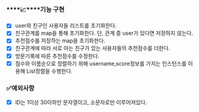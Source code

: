 ### ****📈****기능 구현

- [x]  user와 친구인 사용자들 리스트를 초기화한다.
- [x]  친구관계를 map을 통해 초기화한다. 단, 관계 중 user가 있다면 저장하지 않는다.
- [x]  추천점수를 저장하는 map을 초기화한다.
- [x]  친구관계에 따라 서로 아는 친구가 있는 사용자들의 추천점수를 더한다.
- [x]  방문기록에 따른 추천점수를 수정한다.
- [x]  점수와 이름순으로 정렬하기 위해 username,score정보를 가지는 인스턴스를 이용해 List정렬을 수행한다.

### ✅예외사항
- [x]  ID는 1이상 30이하인 문자열이고, 소문자로만 이루어져있다.

